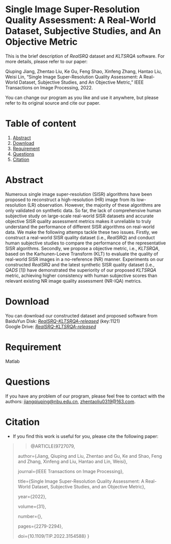 # Single Image Super-Resolution Quality Assessment: A Real-World Dataset, Subjective Studies, and An Objective Metric
This is the brief description of *RealSRQ* dataset and *KLTSRQA* software. For more details, please refer to our paper:  

Qiuping Jiang, Zhentao Liu, Ke Gu, Feng Shao, Xinfeng Zhang, Hantao Liu, Weisi Lin, “Single Image Super-Resolution Quality Assessment: A Real-World Dataset, Subjective Studies, and An Objective Metric,”  IEEE Transactions on Image Processing, 2022.  

You can change our program as you like and use it anywhere, but please refer to its original source and cite our paper. 

# Table of content
1. [Abstract](#abstract)
2. [Download](#Download)
3. [Requirement](#requirement)
4. [Questions](#Questions)
5. [Citation](#Citation)

# Abstract
Numerous single image super-resolution (SISR) algorithms have been proposed to reconstruct a high-resolution (HR) image from its low-resolution (LR) observation. However, the majority of these algorithms are only validated on synthetic data. So far, the lack of comprehensive human subjective study on large-scale real-world SISR datasets and accurate objective SISR quality assessment metrics makes it unreliable to truly understand the performance of different SISR algorithms on real-world data. We make the following attemps tackle these two issues. Firstly, we construct a real-world SISR quality dataset (i.e., *RealSRQ*) and conduct human subjective studies to compare the performance of the representative SISR algorithms. Secondly, we propose a objective metric, i.e., *KLTSRQA*, based on the Karhunen-Loeve Transform (KLT) to evaluate the quality of real-world SISR images in a no-reference (NR) manner. Experiments on our constructed *RealSRQ* and the latest synthetic SISR quality dataset (i.e., *QADS* [1]) have demonstrated the superiority of our proposed *KLTSRQA* metric, achieving higher consistency with human subjective scores than relevant existing NR image quality assessment (NR-IQA) metrics.

# Download
You can download our constructed dataset and proposed software from  
BaiduYun Disk: [*RealSRQ-KLTSRQA-released*](https://pan.baidu.com/s/15ZgfpW1b2_gMAETBUeszSg) (key:1121)  
Google Drive: [*RealSRQ-KLTSRQA-released*](https://drive.google.com/drive/folders/1VTMBmxkZkZtbv_ONMME-7TRyfXNfRw9p?usp=sharing)

# Requirement
Matlab

# Questions
If you have any problem of our program, please feel free to contact with the authors: jiangqiuping@nbu.edu.cn, zhentaoliu0319@163.com.

# Citation
- If you find this work is useful for you, please cite the following paper:
>>@ARTICLE{9727079,
>>
>author={Jiang, Qiuping and Liu, Zhentao and Gu, Ke and Shao, Feng and Zhang, Xinfeng and Liu, Hantao and Lin, Weisi},
>
>journal={IEEE Transactions on Image Processing}, 
>
>title={Single Image Super-Resolution Quality Assessment: A Real-World Dataset, Subjective Studies, and an Objective Metric}, 
>
>year={2022},
>
>volume={31},
>
>number={},
>
>pages={2279-2294},
>
>doi={10.1109/TIP.2022.3154588}
}
